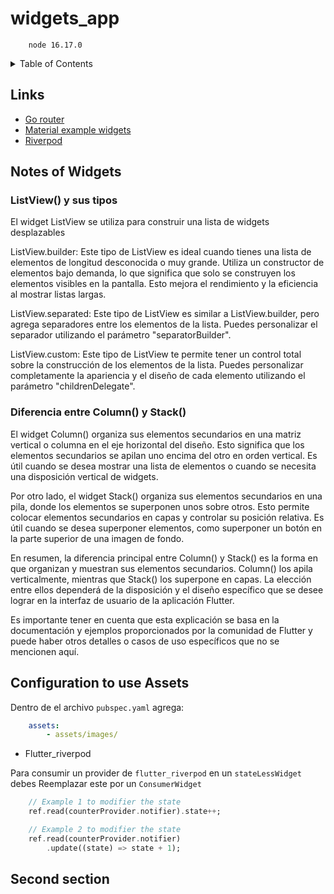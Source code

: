 # widgets_app

```CDM
    node 16.17.0
```

<details>
  <summary>Table of Contents</summary>

- <a href="#notes-of-widgets">Notes of Widgets</a>
- <a href="#configuration-to-use-assets">Configuration to used Assets</a>

- How to

    1. npm run dev

</details>

## Links

- [Go router](https://pub.dev/packages/go_router)
- [Material example widgets](https://m3.material.io/develop/flutter)
- [Riverpod](https://docs-v2.riverpod.dev/docs/concepts/about_code_generation)

## Notes of Widgets

### ListView() y sus tipos

El widget ListView se utiliza para construir una lista de widgets desplazables

ListView.builder: Este tipo de ListView es ideal cuando tienes una lista de elementos de longitud desconocida o muy grande. Utiliza un constructor de elementos bajo demanda, lo que significa que solo se construyen los elementos visibles en la pantalla. Esto mejora el rendimiento y la eficiencia al mostrar listas largas.

ListView.separated: Este tipo de ListView es similar a ListView.builder, pero agrega separadores entre los elementos de la lista. Puedes personalizar el separador utilizando el parámetro "separatorBuilder".

ListView.custom: Este tipo de ListView te permite tener un control total sobre la construcción de los elementos de la lista. Puedes personalizar completamente la apariencia y el diseño de cada elemento utilizando el parámetro "childrenDelegate".

### Diferencia entre Column() y Stack()

El widget Column() organiza sus elementos secundarios en una matriz vertical o columna en el eje horizontal del diseño. Esto significa que los elementos secundarios se apilan uno encima del otro en orden vertical. Es útil cuando se desea mostrar una lista de elementos o cuando se necesita una disposición vertical de widgets.

Por otro lado, el widget Stack() organiza sus elementos secundarios en una pila, donde los elementos se superponen unos sobre otros. Esto permite colocar elementos secundarios en capas y controlar su posición relativa. Es útil cuando se desea superponer elementos, como superponer un botón en la parte superior de una imagen de fondo.

En resumen, la diferencia principal entre Column() y Stack() es la forma en que organizan y muestran sus elementos secundarios. Column() los apila verticalmente, mientras que Stack() los superpone en capas. La elección entre ellos dependerá de la disposición y el diseño específico que se desee lograr en la interfaz de usuario de la aplicación Flutter.

Es importante tener en cuenta que esta explicación se basa en la documentación y ejemplos proporcionados por la comunidad de Flutter y puede haber otros detalles o casos de uso específicos que no se mencionen aquí.

## Configuration to use Assets

Dentro de el archivo `pubspec.yaml` agrega:

``` yaml
    assets:
        - assets/images/
```

- Flutter_riverpod

Para consumir un provider de `flutter_riverpod` en un `stateLessWidget`
debes Reemplazar este por un `ConsumerWidget`

```Dart
    // Example 1 to modifier the state
    ref.read(counterProvider.notifier).state++;

    // Example 2 to modifier the state
    ref.read(counterProvider.notifier)
        .update((state) => state + 1);
```

## Second section
